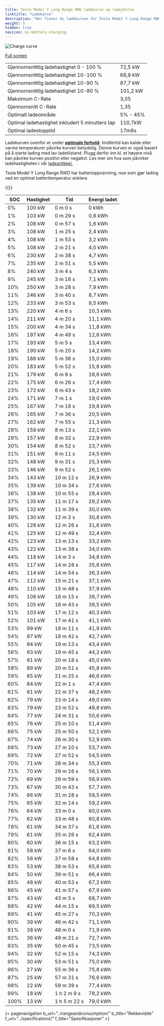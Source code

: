 ```yaml
---
title: Tesla Model Y Long Range RWD ladekurve og ladeytelse
linktitle: "Ladekurve"
description: "Her finner du ladekurven for Tesla Model Y Long Range RWD."
weight: 3
hidden: true
navicon: bi-battery-charging
---
```

<!-- markdownlint-disable MD033 -->
<img src="/images/models/tesla/model_y/model_y_long_range_rwd/chargingcurve.svg" alt="Charge curve" class="img-fluid">

[Full screen](/images/models/tesla/model_y/model_y_long_range_rwd/chargingcurve.svg)


<table class="table table-striped border">
<tbody>
<tr>
<td>Gjennomsnittlig ladehastighet 0 - 100 %</td><td>72,5 kW</td>
</tr>
<tr>
<td>Gjennomsnittlig ladehastighet 10-100 %</td><td>68,9 kW</td>
</tr>
<tr>
<td>Gjennomsnittlig ladehastighet 10-90 %</td><td>87,7 kW</td>
</tr>
<tr>
<td>Gjennomsnittlig ladehastighet 10-80 %</td><td>101,2 kW</td>
</tr>
<tr>
<td>Maksimum C-Rate</td><td>3,05</td>
</tr>
<tr>
<td>Gjennomsnitt C-Rate</td><td>1,35</td>
</tr>
<tr>
<td>Optimalt ladeområde</td><td>5% - 45%</td>
</tr>
<tr>
<td>Optimal ladehastighet inkludert 5 minutters tap</td><td>110,7kW</td>
</tr>
<tr>
<td>Optimal ladestopptid</td><td>17m8s</td>
</tr>
</tbody>
</table>


Ladekurven ovenfor er under **[optimale forhold](../../../../../technology/battery/charging/#temperatur)**. Imidlertid kan kalde eller varme temperaturer påvirke kurven betydelig. Denne kurven er også basert på å starte lading med lav ladetilstand. Plugg derfor inn kl. et høyere nivå kan påvirke kurven positivt eller negativt. Les mer om hva som påvirker ladehastigheten i vår [ladeartikkel.](../../../../../technology/battery/charging/)


Tesla Model Y Long Range RWD har batterioppvarming, noe som gjør lading ved en optimal batteritemperatur enklere.


{{<evkxdisplayaddarticle />}}
<table class="table table-striped border">
<thead>
<tr><th>SOC</th><th>Hastighet</th><th>Tid</th><th>Energi ladet</th></tr>
</thead>
<tbody>
<tr>
<td>0%</td><td>100 kW</td><td> 0 m 0 s </td><td>0 kWh </td>
</tr>
<tr>
<td>1%</td><td>103 kW</td><td> 0 m 29 s </td><td>0,8 kWh </td>
</tr>
<tr>
<td>2%</td><td>108 kW</td><td> 0 m 57 s </td><td>1,6 kWh </td>
</tr>
<tr>
<td>3%</td><td>108 kW</td><td> 1 m 25 s </td><td>2,4 kWh </td>
</tr>
<tr>
<td>4%</td><td>108 kW</td><td> 1 m 53 s </td><td>3,2 kWh </td>
</tr>
<tr>
<td>5%</td><td>108 kW</td><td> 2 m 21 s </td><td>4,0 kWh </td>
</tr>
<tr>
<td>6%</td><td>230 kW</td><td> 2 m 38 s </td><td>4,7 kWh </td>
</tr>
<tr>
<td>7%</td><td>235 kW</td><td> 2 m 51 s </td><td>5,5 kWh </td>
</tr>
<tr>
<td>8%</td><td>240 kW</td><td> 3 m 4 s </td><td>6,3 kWh </td>
</tr>
<tr>
<td>9%</td><td>245 kW</td><td> 3 m 16 s </td><td>7,1 kWh </td>
</tr>
<tr>
<td>10%</td><td>250 kW</td><td> 3 m 28 s </td><td>7,9 kWh </td>
</tr>
<tr>
<td>11%</td><td>246 kW</td><td> 3 m 40 s </td><td>8,7 kWh </td>
</tr>
<tr>
<td>12%</td><td>233 kW</td><td> 3 m 53 s </td><td>9,5 kWh </td>
</tr>
<tr>
<td>13%</td><td>220 kW</td><td> 4 m 6 s </td><td>10,3 kWh </td>
</tr>
<tr>
<td>14%</td><td>211 kW</td><td> 4 m 20 s </td><td>11,1 kWh </td>
</tr>
<tr>
<td>15%</td><td>200 kW</td><td> 4 m 34 s </td><td>11,8 kWh </td>
</tr>
<tr>
<td>16%</td><td>197 kW</td><td> 4 m 49 s </td><td>12,6 kWh </td>
</tr>
<tr>
<td>17%</td><td>193 kW</td><td> 5 m 5 s </td><td>13,4 kWh </td>
</tr>
<tr>
<td>18%</td><td>190 kW</td><td> 5 m 20 s </td><td>14,2 kWh </td>
</tr>
<tr>
<td>19%</td><td>188 kW</td><td> 5 m 36 s </td><td>15,0 kWh </td>
</tr>
<tr>
<td>20%</td><td>183 kW</td><td> 5 m 52 s </td><td>15,8 kWh </td>
</tr>
<tr>
<td>21%</td><td>179 kW</td><td> 6 m 9 s </td><td>16,6 kWh </td>
</tr>
<tr>
<td>22%</td><td>175 kW</td><td> 6 m 26 s </td><td>17,4 kWh </td>
</tr>
<tr>
<td>23%</td><td>172 kW</td><td> 6 m 43 s </td><td>18,2 kWh </td>
</tr>
<tr>
<td>24%</td><td>171 kW</td><td> 7 m 1 s </td><td>19,0 kWh </td>
</tr>
<tr>
<td>25%</td><td>167 kW</td><td> 7 m 18 s </td><td>19,8 kWh </td>
</tr>
<tr>
<td>26%</td><td>165 kW</td><td> 7 m 36 s </td><td>20,5 kWh </td>
</tr>
<tr>
<td>27%</td><td>162 kW</td><td> 7 m 55 s </td><td>21,3 kWh </td>
</tr>
<tr>
<td>28%</td><td>159 kW</td><td> 8 m 13 s </td><td>22,1 kWh </td>
</tr>
<tr>
<td>29%</td><td>157 kW</td><td> 8 m 32 s </td><td>22,9 kWh </td>
</tr>
<tr>
<td>30%</td><td>154 kW</td><td> 8 m 52 s </td><td>23,7 kWh </td>
</tr>
<tr>
<td>31%</td><td>151 kW</td><td> 9 m 11 s </td><td>24,5 kWh </td>
</tr>
<tr>
<td>32%</td><td>148 kW</td><td> 9 m 31 s </td><td>25,3 kWh </td>
</tr>
<tr>
<td>33%</td><td>146 kW</td><td> 9 m 52 s </td><td>26,1 kWh </td>
</tr>
<tr>
<td>34%</td><td>143 kW</td><td> 10 m 12 s </td><td>26,9 kWh </td>
</tr>
<tr>
<td>35%</td><td>139 kW</td><td> 10 m 34 s </td><td>27,6 kWh </td>
</tr>
<tr>
<td>36%</td><td>138 kW</td><td> 10 m 55 s </td><td>28,4 kWh </td>
</tr>
<tr>
<td>37%</td><td>135 kW</td><td> 11 m 17 s </td><td>29,2 kWh </td>
</tr>
<tr>
<td>38%</td><td>132 kW</td><td> 11 m 39 s </td><td>30,0 kWh </td>
</tr>
<tr>
<td>39%</td><td>130 kW</td><td> 12 m 2 s </td><td>30,8 kWh </td>
</tr>
<tr>
<td>40%</td><td>128 kW</td><td> 12 m 26 s </td><td>31,6 kWh </td>
</tr>
<tr>
<td>41%</td><td>125 kW</td><td> 12 m 49 s </td><td>32,4 kWh </td>
</tr>
<tr>
<td>42%</td><td>123 kW</td><td> 13 m 13 s </td><td>33,2 kWh </td>
</tr>
<tr>
<td>43%</td><td>122 kW</td><td> 13 m 38 s </td><td>34,0 kWh </td>
</tr>
<tr>
<td>44%</td><td>118 kW</td><td> 14 m 3 s </td><td>34,8 kWh </td>
</tr>
<tr>
<td>45%</td><td>117 kW</td><td> 14 m 28 s </td><td>35,6 kWh </td>
</tr>
<tr>
<td>46%</td><td>114 kW</td><td> 14 m 54 s </td><td>36,3 kWh </td>
</tr>
<tr>
<td>47%</td><td>112 kW</td><td> 15 m 21 s </td><td>37,1 kWh </td>
</tr>
<tr>
<td>48%</td><td>110 kW</td><td> 15 m 48 s </td><td>37,9 kWh </td>
</tr>
<tr>
<td>49%</td><td>108 kW</td><td> 16 m 15 s </td><td>38,7 kWh </td>
</tr>
<tr>
<td>50%</td><td>105 kW</td><td> 16 m 43 s </td><td>39,5 kWh </td>
</tr>
<tr>
<td>51%</td><td>103 kW</td><td> 17 m 12 s </td><td>40,3 kWh </td>
</tr>
<tr>
<td>52%</td><td>101 kW</td><td> 17 m 41 s </td><td>41,1 kWh </td>
</tr>
<tr>
<td>53%</td><td>99 kW</td><td> 18 m 11 s </td><td>41,9 kWh </td>
</tr>
<tr>
<td>54%</td><td>97 kW</td><td> 18 m 42 s </td><td>42,7 kWh </td>
</tr>
<tr>
<td>55%</td><td>94 kW</td><td> 19 m 13 s </td><td>43,4 kWh </td>
</tr>
<tr>
<td>56%</td><td>93 kW</td><td> 19 m 45 s </td><td>44,2 kWh </td>
</tr>
<tr>
<td>57%</td><td>91 kW</td><td> 20 m 18 s </td><td>45,0 kWh </td>
</tr>
<tr>
<td>58%</td><td>89 kW</td><td> 20 m 51 s </td><td>45,8 kWh </td>
</tr>
<tr>
<td>59%</td><td>85 kW</td><td> 21 m 25 s </td><td>46,6 kWh </td>
</tr>
<tr>
<td>60%</td><td>84 kW</td><td> 22 m 1 s </td><td>47,4 kWh </td>
</tr>
<tr>
<td>61%</td><td>81 kW</td><td> 22 m 37 s </td><td>48,2 kWh </td>
</tr>
<tr>
<td>62%</td><td>79 kW</td><td> 23 m 14 s </td><td>49,0 kWh </td>
</tr>
<tr>
<td>63%</td><td>79 kW</td><td> 23 m 52 s </td><td>49,8 kWh </td>
</tr>
<tr>
<td>64%</td><td>77 kW</td><td> 24 m 31 s </td><td>50,6 kWh </td>
</tr>
<tr>
<td>65%</td><td>76 kW</td><td> 25 m 10 s </td><td>51,4 kWh </td>
</tr>
<tr>
<td>66%</td><td>75 kW</td><td> 25 m 50 s </td><td>52,1 kWh </td>
</tr>
<tr>
<td>67%</td><td>74 kW</td><td> 26 m 30 s </td><td>52,9 kWh </td>
</tr>
<tr>
<td>68%</td><td>73 kW</td><td> 27 m 10 s </td><td>53,7 kWh </td>
</tr>
<tr>
<td>69%</td><td>72 kW</td><td> 27 m 52 s </td><td>54,5 kWh </td>
</tr>
<tr>
<td>70%</td><td>71 kW</td><td> 28 m 34 s </td><td>55,3 kWh </td>
</tr>
<tr>
<td>71%</td><td>70 kW</td><td> 29 m 16 s </td><td>56,1 kWh </td>
</tr>
<tr>
<td>72%</td><td>69 kW</td><td> 29 m 59 s </td><td>56,9 kWh </td>
</tr>
<tr>
<td>73%</td><td>67 kW</td><td> 30 m 43 s </td><td>57,7 kWh </td>
</tr>
<tr>
<td>74%</td><td>66 kW</td><td> 31 m 28 s </td><td>58,5 kWh </td>
</tr>
<tr>
<td>75%</td><td>65 kW</td><td> 32 m 14 s </td><td>59,2 kWh </td>
</tr>
<tr>
<td>76%</td><td>64 kW</td><td> 33 m 0 s </td><td>60,0 kWh </td>
</tr>
<tr>
<td>77%</td><td>62 kW</td><td> 33 m 48 s </td><td>60,8 kWh </td>
</tr>
<tr>
<td>78%</td><td>61 kW</td><td> 34 m 37 s </td><td>61,6 kWh </td>
</tr>
<tr>
<td>79%</td><td>61 kW</td><td> 35 m 26 s </td><td>62,4 kWh </td>
</tr>
<tr>
<td>80%</td><td>60 kW</td><td> 36 m 15 s </td><td>63,2 kWh </td>
</tr>
<tr>
<td>81%</td><td>58 kW</td><td> 37 m 6 s </td><td>64,0 kWh </td>
</tr>
<tr>
<td>82%</td><td>56 kW</td><td> 37 m 58 s </td><td>64,8 kWh </td>
</tr>
<tr>
<td>83%</td><td>53 kW</td><td> 38 m 53 s </td><td>65,6 kWh </td>
</tr>
<tr>
<td>84%</td><td>50 kW</td><td> 39 m 51 s </td><td>66,4 kWh </td>
</tr>
<tr>
<td>85%</td><td>48 kW</td><td> 40 m 53 s </td><td>67,2 kWh </td>
</tr>
<tr>
<td>86%</td><td>45 kW</td><td> 41 m 57 s </td><td>67,9 kWh </td>
</tr>
<tr>
<td>87%</td><td>43 kW</td><td> 43 m 5 s </td><td>68,7 kWh </td>
</tr>
<tr>
<td>88%</td><td>42 kW</td><td> 44 m 15 s </td><td>69,5 kWh </td>
</tr>
<tr>
<td>89%</td><td>41 kW</td><td> 45 m 27 s </td><td>70,3 kWh </td>
</tr>
<tr>
<td>90%</td><td>39 kW</td><td> 46 m 42 s </td><td>71,1 kWh </td>
</tr>
<tr>
<td>91%</td><td>38 kW</td><td> 48 m 0 s </td><td>71,9 kWh </td>
</tr>
<tr>
<td>92%</td><td>36 kW</td><td> 49 m 21 s </td><td>72,7 kWh </td>
</tr>
<tr>
<td>93%</td><td>35 kW</td><td> 50 m 45 s </td><td>73,5 kWh </td>
</tr>
<tr>
<td>94%</td><td>32 kW</td><td> 52 m 15 s </td><td>74,3 kWh </td>
</tr>
<tr>
<td>95%</td><td>30 kW</td><td> 53 m 51 s </td><td>75,0 kWh </td>
</tr>
<tr>
<td>96%</td><td>27 kW</td><td> 55 m 36 s </td><td>75,8 kWh </td>
</tr>
<tr>
<td>97%</td><td>25 kW</td><td> 57 m 31 s </td><td>76,6 kWh </td>
</tr>
<tr>
<td>98%</td><td>22 kW</td><td> 59 m 39 s </td><td>77,4 kWh </td>
</tr>
<tr>
<td>99%</td><td>18 kW</td><td>1 h 2 m 9 s </td><td>78,2 kWh </td>
</tr>
<tr>
<td>100%</td><td>13 kW</td><td>1 h 5 m 22 s </td><td>79,0 kWh </td>
</tr>
</tbody>
</table>


{< pagenavigation b_url="../rangeandconsumption/" b_title="Rekkevidde" f_url="../specifications/" f_title="Spesifikasjoner" >}
